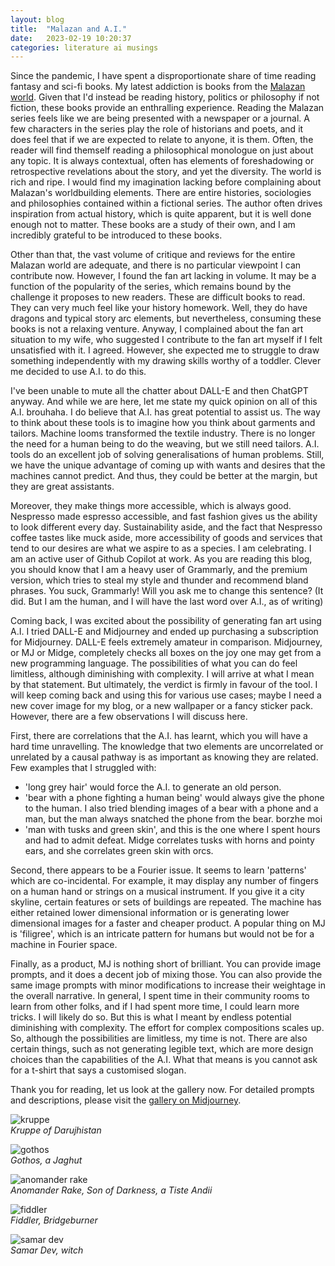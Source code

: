 ```yaml
---
layout: blog
title:  "Malazan and A.I."
date:   2023-02-19 10:20:37
categories: literature ai musings
---
```


Since the pandemic, I have spent a disproportionate share of time reading fantasy and sci-fi books. My latest addiction is books from the [Malazan world](https://en.wikipedia.org/wiki/Malazan_Book_of_the_Fallen). Given that I'd instead be reading history, politics or philosophy if not fiction, these books provide an enthralling experience. Reading the Malazan series feels like we are being presented with a newspaper or a journal. A few characters in the series play the role of historians and poets, and it does feel that if we are expected to relate to anyone, it is them. Often, the reader will find themself reading a philosophical monologue on just about any topic. It is always contextual, often has elements of foreshadowing or retrospective revelations about the story, and yet the diversity. The world is rich and ripe. I would find my imagination lacking before complaining about Malazan's worldbuilding elements. There are entire histories, sociologies and philosophies contained within a fictional series. The author often drives inspiration from actual history, which is quite apparent, but it is well done enough not to matter. These books are a study of their own, and I am incredibly grateful to be introduced to these books.

Other than that, the vast volume of critique and reviews for the entire Malazan world are adequate, and there is no particular viewpoint I can contribute now. However, I found the fan art lacking in volume. It may be a function of the popularity of the series, which remains bound by the challenge it proposes to new readers. These are difficult books to read. They can very much feel like your history homework. Well, they do have dragons and typical story arc elements, but nevertheless, consuming these books is not a relaxing venture. Anyway, I complained about the fan art situation to my wife, who suggested I contribute to the fan art myself if I felt unsatisfied with it. I agreed. However, she expected me to struggle to draw something independently with my drawing skills worthy of a toddler. Clever me decided to use A.I. to do this.

I've been unable to mute all the chatter about DALL-E and then ChatGPT anyway. And while we are here, let me state my quick opinion on all of this A.I. brouhaha. I do believe that A.I. has great potential to assist us. The way to think about these tools is to imagine how you think about garments and tailors. Machine looms transformed the textile industry. There is no longer the need for a human being to do the weaving, but we still need tailors. A.I. tools do an excellent job of solving generalisations of human problems. Still, we have the unique advantage of coming up with wants and desires that the machines cannot predict. And thus, they could be better at the margin, but they are great assistants.

Moreover, they make things more accessible, which is always good. Nespresso made espresso accessible, and fast fashion gives us the ability to look different every day. Sustainability aside, and the fact that Nespresso coffee tastes like muck aside, more accessibility of goods and services that tend to our desires are what we aspire to as a species. I am celebrating. I am an active user of Github Copilot at work. As you are reading this blog, you should know that I am a heavy user of Grammarly, and the premium version, which tries to steal my style and thunder and recommend bland phrases. You suck, Grammarly! Will you ask me to change this sentence? (It did. But I am the human, and I will have the last word over A.I., as of writing)

Coming back, I was excited about the possibility of generating fan art using A.I. I tried DALL-E and Midjourney and ended up purchasing a subscription for Midjourney. DALL-E feels extremely amateur in comparison. Midjourney, or MJ or Midge, completely checks all boxes on the joy one may get from a new programming language. The possibilities of what you can do feel limitless, although diminishing with complexity. I will arrive at what I mean by that statement. But ultimately, the verdict is firmly in favour of the tool. I will keep coming back and using this for various use cases; maybe I need a new cover image for my blog, or a new wallpaper or a fancy sticker pack. However, there are a few observations I will discuss here.

First, there are correlations that the A.I. has learnt, which you will have a hard time unravelling. The knowledge that two elements are uncorrelated or unrelated by a causal pathway is as important as knowing they are related. Few examples that I struggled with:
- 'long grey hair' would force the A.I. to generate an old person.
- 'bear with a phone fighting a human being' would always give the phone to the human. I also tried blending images of a bear with a phone and a man, but the man always snatched the phone from the bear. borzhe moi
- 'man with tusks and green skin', and this is the one where I spent hours and had to admit defeat. Midge correlates tusks with horns and pointy ears, and she correlates green skin with orcs.

Second, there appears to be a Fourier issue. It seems to learn 'patterns' which are co-incidental. For example, it may display any number of fingers on a human hand or strings on a musical instrument. If you give it a city skyline, certain features or sets of buildings are repeated. The machine has either retained lower dimensional information or is generating lower dimensional images for a faster and cheaper product. A popular thing on MJ is 'filigree', which is an intricate pattern for humans but would not be for a machine in Fourier space.

Finally, as a product, MJ is nothing short of brilliant. You can provide image prompts, and it does a decent job of mixing those. You can also provide the same image prompts with minor modifications to increase their weightage in the overall narrative. In general, I spent time in their community rooms to learn from other folks, and if I had spent more time, I could learn more tricks. I will likely do so. But this is what I meant by endless potential diminishing with complexity. The effort for complex compositions scales up. So, although the possibilities are limitless, my time is not. There are also certain things, such as not generating legible text, which are more design choices than the capabilities of the A.I. What that means is you cannot ask for a t-shirt that says a customised slogan.

Thank you for reading, let us look at the gallery now. For detailed prompts and descriptions, please visit the [gallery on Midjourney](https://www.midjourney.com/app/collections/Uwz1u6stRNSYYZeGeNBKxA/).

<img src = "https://cdn.midjourney.com/db78a211-7ea5-49a8-9e58-bbc79efc9423/grid_0.png" alt="kruppe"><br />
*Kruppe of Darujhistan*

<img src = "https://cdn.midjourney.com/de6dbf09-d93c-49cb-9b8b-b5ffd824f37b/grid_0.png" alt="gothos"><br />
*Gothos, a Jaghut*

<img src = "https://cdn.midjourney.com/ff653f88-96ef-41cb-9cc0-8accd3406d6e/grid_0.png" alt="anomander rake"><br />
*Anomander Rake, Son of Darkness, a Tiste Andii*

<img src = "https://cdn.midjourney.com/e3c8161f-1d29-406f-a540-5141b2e27161/grid_0.png" alt="fiddler"><br />
*Fiddler, Bridgeburner*

<img src = "https://cdn.midjourney.com/eef584cd-8717-45f0-a49f-5e27d321957d/grid_0.png" alt="samar dev"><br />
*Samar Dev, witch*

